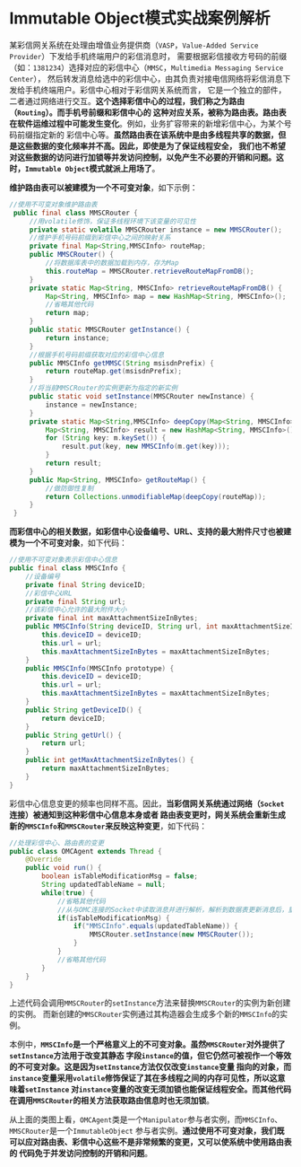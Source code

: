 Immutable Object模式实战案例解析
================================================================================
某彩信网关系统在处理由增值业务提供商（`VASP`，`Value-Added Service Provider`）下发给手机终端用户的彩信消息时，
需要根据彩信接收方号码的前缀（如：`1381234`）选择对应的彩信中心（`MMSC`，`Multimedia Messaging Service Center`），
然后转发消息给选中的彩信中心，由其负责对接电信网络将彩信消息下发给手机终端用户。彩信中心相对于彩信网关系统而言，
它是一个独立的部件，二者通过网络进行交互。**这个选择彩信中心的过程，我们称之为路由（`Routing`）。而手机号前缀和彩信中心的
这种对应关系，被称为路由表。路由表在软件运维过程中可能发生变化**。例如，业务扩容带来的新增彩信中心，为某个号码前缀指定新的
彩信中心等。**虽然路由表在该系统中是由多线程共享的数据，但是这些数据的变化频率并不高。因此，即使是为了保证线程安全，
我们也不希望对这些数据的访问进行加锁等并发访问控制，以免产生不必要的开销和问题。这时，`Immutable Object`模式就派上用场了**。

**维护路由表可以被建模为一个不可变对象**，如下示例：
```java
//使用不可变对象维护路由表
 public final class MMSCRouter {
     //用volatile修饰，保证多线程环境下该变量的可见性
     private static volatile MMSCRouter instance = new MMSCRouter();
     //维护手机号码前缀到彩信中心之间的映射关系
     private final Map<String,MMSCInfo> routeMap;
     public MMSCRouter() {
         //将数据库表中的数据加载到内存，存为Map
         this.routeMap = MMSCRouter.retrieveRouteMapFromDB();
     }
     private static Map<String, MMSCInfo> retrieveRouteMapFromDB() {
         Map<String, MMSCInfo> map = new HashMap<String, MMSCInfo>();
         //省略其他代码
         return map;
     }
     public static MMSCRouter getInstance() {
         return instance;
     }
     //根据手机号码前缀获取对应的彩信中心信息
     public MMSCInfo getMMSC(String msisdnPrefix) {
         return routeMap.get(msisdnPrefix);
     }
     //将当前MMSCRouter的实例更新为指定的新实例
     public static void setInstance(MMSCRouter newInstance) {
         instance = newInstance;
     }
     private static Map<String,MMSCInfo> deepCopy(Map<String, MMSCInfo> m) {
         Map<String, MMSCInfo> result = new HashMap<String, MMSCInfo>();
         for (String key: m.keySet()) {
             result.put(key, new MMSCInfo(m.get(key)));
         }
         return result;
     }
     public Map<String, MMSCInfo> getRouteMap() {
         //做防御性复制
         return Collections.unmodifiableMap(deepCopy(routeMap));
     }
 }
```
**而彩信中心的相关数据，如彩信中心设备编号、URL、支持的最大附件尺寸也被建模为一个不可变对象**，如下代码：
```java
//使用不可变对象表示彩信中心信息
public final class MMSCInfo {
    //设备编号
    private final String deviceID;
    //彩信中心URL
    private final String url;
    //该彩信中心允许的最大附件大小
    private final int maxAttachmentSizeInBytes;
    public MMSCInfo(String deviceID, String url, int maxAttachmentSizeInBytes) {
        this.deviceID = deviceID;
        this.url = url;
        this.maxAttachmentSizeInBytes = maxAttachmentSizeInBytes;
    }
    public MMSCInfo(MMSCInfo prototype) {
        this.deviceID = deviceID;
        this.url = url;
        this.maxAttachmentSizeInBytes = maxAttachmentSizeInBytes;
    }
    public String getDeviceID() {
        return deviceID;
    }
    public String getUrl() {
        return url;
    }
    public int getMaxAttachmentSizeInBytes() {
        return maxAttachmentSizeInBytes;
    }
}
```
彩信中心信息变更的频率也同样不高。因此，**当彩信网关系统通过网络（`Socket`连接）被通知到这种彩信中心信息本身或者
路由表变更时，网关系统会重新生成新的`MMSCInfo`和`MMSCRouter`来反映这种变更**，如下代码：
```java
//处理彩信中心、路由表的变更
public class OMCAgent extends Thread {
    @Override
    public void run() {
        boolean isTableModificationMsg = false;
        String updatedTableName = null;
        while(true) {
            //省略其他代码
            //从与OMC连接的Socket中读取消息并进行解析，解析到数据表更新消息后，重置MMSCRouter实例
            if(isTableModificationMsg) {
                if("MMSCInfo".equals(updatedTableName)) {
                    MMSCRouter.setInstance(new MMSCRouter());
                }
            }
            //省略其他代码
        }
    }
}
```
上述代码会调用`MMSCRouter`的`setInstance`方法来替换`MMSCRouter`的实例为新创建的实例。
而新创建的`MMSCRouter`实例通过其构造器会生成多个新的`MMSCInfo`的实例。

本例中，**`MMSCInfo`是一个严格意义上的不可变对象。虽然`MMSCRouter`对外提供了`setInstance`方法用于改变其静态
字段`instance`的值，但它仍然可被视作一个等效的不可变对象。这是因为`setInstance`方法仅仅改变`instance`变量
指向的对象，而`instance`变量采用`volatile`修饰保证了其在多线程之间的内存可见性，所以这意味着`setInstance`
对`instance`变量的改变无须加锁也能保证线程安全。而其他代码在调用`MMSCRouter`的相关方法获取路由信息时也无须加锁**。

从上面的类图上看，`OMCAgent`类是一个`Manipulator`参与者实例，而`MMSCInfo`、`MMSCRouter`是一个`ImmutableObject`
参与者实例。**通过使用不可变对象，我们既可以应对路由表、彩信中心这些不是非常频繁的变更，又可以使系统中使用路由表的
代码免于并发访问控制的开销和问题**。

